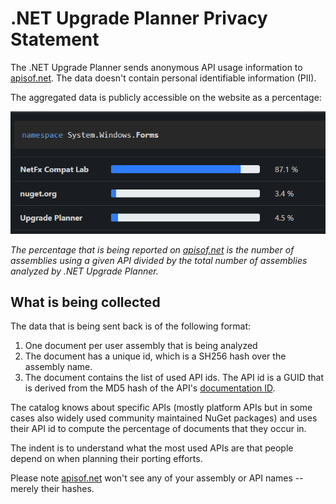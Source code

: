 # .NET Upgrade Planner Privacy Statement

The .NET Upgrade Planner sends anonymous API usage information to [apisof.net].
The data doesn't contain personal identifiable information (PII).

The aggregated data is publicly accessible on the website as a percentage:

![apisof.net renders API usage](apisof-net-usage.png)

*The percentage that is being reported on [apisof.net] is the number of
assemblies using a given API divided by the total number of assemblies analyzed
by .NET Upgrade Planner.*

## What is being collected

The data that is being sent back is of the following format:

1. One document per user assembly that is being analyzed
2. The document has a unique id, which is a SH256 hash over the assembly name.
3. The document contains the list of used API ids. The API id is a GUID that is
   derived from the MD5 hash of the API's [documentation ID][doc-id].

The catalog knows about specific APIs (mostly platform APIs but in some cases
also widely used community maintained NuGet packages) and uses their API id
to compute the percentage of documents that they occur in.

The indent is to understand what the most used APIs are that people depend on
when planning their porting efforts.

Please note [apisof.net] won't see any of your assembly or API names -- merely
their hashes.

[apisof.net]: https://apisof.net
[doc-id]: https://learn.microsoft.com/en-us/dotnet/csharp/language-reference/language-specification/documentation-comments#d4-processing-the-documentation-file
